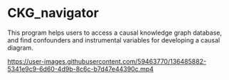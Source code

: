 # CKG_navigator
This program helps users to access a causal knowledge graph database, and find confounders and instrumental variables for developing a causal diagram.


https://user-images.githubusercontent.com/59463770/136485882-5341e9c9-6d60-4d9b-8c6c-b7d47e44390c.mp4

